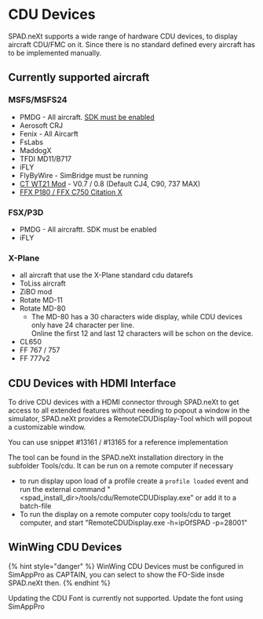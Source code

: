 # CDU Devices

SPAD.neXt supports a wide range of hardware CDU devices, to display aircraft CDU/FMC on it. Since there is no standard defined every aircraft has to be implemented manually.

## Currently supported aircraft

### MSFS/MSFS24

* PMDG - All aircraft. [SDK must be enabled](../getting-started/untitled/simulation-specifc-steps/msfs-enable-pmdg-data-access.md)
* Aerosoft CRJ
* Fenix - All Aircarft
* FsLabs
* MaddogX
* TFDI MD11/B717
* iFLY
* FlyByWire - SimBridge must be running
* [CT WT21 Mod](https://github.com/dementedmonkey/cj4-mcdu) - V0.7 / 0.8 (Default CJ4, C90, 737 MAX)
* [FFX P180 / FFX C750 Citation X](https://www.dropbox.com/scl/fi/ho9w7by5umnf7xywev5ru/lim-ffx-cdu-1.0.12.zip?rlkey=g5pr1ndb3vr4t2ni2euifa3ye\&dl=0)

### FSX/P3D

* PMDG - All aircraftt. SDK must be enabled&#x20;
* iFLY

### X-Plane

* all aircraft that use the X-Plane standard cdu datarefs
* ToLiss aircraft
* ZiBO mod
* Rotate MD-11
* Rotate MD-80
  * The MD-80 has a 30 characters wide display, while CDU devices only have 24 character per line.\
    Online the first 12 and last 12 characters will be schon on the device.
* CL650
* FF 767 / 757
* FF 777v2



## CDU Devices with HDMI Interface

To drive CDU devices with a HDMI connector through SPAD.neXt to get access to all extended features without needing to popout a window in the simulator, SPAD.neXt provides a RemoteCDUDisplay-Tool which will popout a customizable window.

You can use snippet #13161 / #13165 for a reference implementation

&#x20;The tool can be found in the SPAD.neXt installation directory in the subfolder Tools/cdu. It can be run on a remote computer if necessary

* to run display upon load of a profile create a `profile loaded` event and run the external command "\<spad\_install\_dir>/tools/cdu/RemoteCDUDisplay.exe" or add it to a batch-file
* To run the display on a remote computer copy tools/cdu to target computer, and start "RemoteCDUDisplay.exe -h=ipOfSPAD -p=28001"

## WinWing CDU Devices

{% hint style="danger" %}
WinWing CDU Devices must be configured in SimAppPro as CAPTAIN, you can select to show the FO-Side insde SPAD.neXt then.
{% endhint %}

Updating the CDU Font is currently not supported. Update the font using SimAppPro

